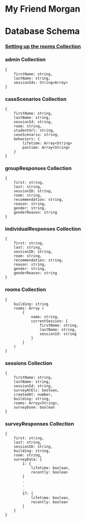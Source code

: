 # My Friend Morgan
# **Database Schema**


### [Setting up the **rooms** Collection](/rooms-collection-setup.md)

### **admin** Collection
```
{
    firstName: string,
    lastName: string,
    sessionIds: String<Array>
}
```

### **caseScenarios** Collection
```
{
    firstName: string,
    lastName: string,
    sessionId: string,
    room: string,
    studentUrl: string,
    caseScenario: string,
    behaviors: {
        lifetime: Array<String>
        pastime: Array<String>
    }
}
```

### **groupResponses** Collection
```
{
    first: string,
    last: string,
    sessionID: string,
    room: string,
    recommendation: string,
    reason: string,
    gender: string,
    genderReason: string
}
```

### **individualResponses** Collection
```
{
    first: string,
    last: string,
    sessionID: string,
    room: string,
    recommendation: string,
    reason: string,
    gender: string,
    genderReason: string
}
```
### **rooms** Collection
```
{
    building: string
    rooms: Array (
        {
            name: string,
            currentSession: {
                firstName: string,
                lastName: string,
                sessionId: string
            }
        }
    )
}
```

### **sessions** Collection
```
{
    firstName: string,
    lastName: string,
    sessionId: string,
    surveyAtElc: boolean,
    createdAt: number,
    building: string,
    rooms: Array<String>,
    surveyDone: boolean
}
```

### **surveyResponses** Collection
```
{
    first: string,
    last: string,
    sessionID: string,
    building: string,
    room: string,
    surveyData: {
        1: {
            lifetime: boolean,
            recently: boolean
        }
        .
        .
        .
        17: {
            lifetime: boolean,
            recently: boolean
        }
    }
}
```